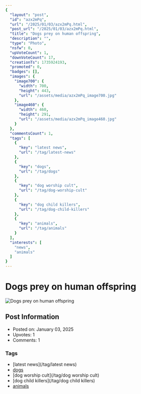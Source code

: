 ```yaml
---
{
  "layout": "post",
  "id": "azx2mPq",
  "url": "/2025/01/03/azx2mPq.html",
  "post_url": "/2025/01/03/azx2mPq.html",
  "title": "Dogs prey on human offspring",
  "description": "",
  "type": "Photo",
  "nsfw": 0,
  "upVoteCount": 1,
  "downVoteCount": 17,
  "creationTs": 1735924193,
  "promoted": 0,
  "badges": [],
  "images": {
    "image700": {
      "width": 700,
      "height": 443,
      "url": "/assets/media/azx2mPq_image700.jpg"
    },
    "image460": {
      "width": 460,
      "height": 291,
      "url": "/assets/media/azx2mPq_image460.jpg"
    }
  },
  "commentsCount": 1,
  "tags": [
    {
      "key": "latest news",
      "url": "/tag/latest-news"
    },
    {
      "key": "dogs",
      "url": "/tag/dogs"
    },
    {
      "key": "dog worship cult",
      "url": "/tag/dog-worship-cult"
    },
    {
      "key": "dog child killers",
      "url": "/tag/dog-child-killers"
    },
    {
      "key": "animals",
      "url": "/tag/animals"
    }
  ],
  "interests": [
    "news",
    "animals"
  ]
}
---
```


# Dogs prey on human offspring

![Dogs prey on human offspring](/assets/media/azx2mPq_image700.jpg)

## Post Information

- Posted on: January 03, 2025
- Upvotes: 1
- Comments: 1

### Tags

- [latest news](/tag/latest news)
- [dogs](/tag/dogs)
- [dog worship cult](/tag/dog worship cult)
- [dog child killers](/tag/dog child killers)
- [animals](/tag/animals)
